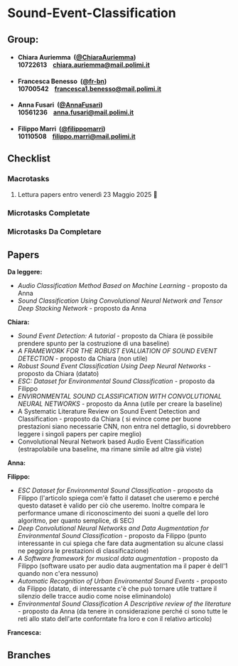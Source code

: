 # Sound-Event-Classification

## Group:

- ####  Chiara Auriemma &nbsp;([@ChiaraAuriemma](https://github.com/ChiaraAuriemma))<br> 10722613 &nbsp;&nbsp; chiara.auriemma@mail.polimi.it

- ####  Francesca Benesso &nbsp;([@fr-bn](https://github.com/fr-bn))<br> 10700542 &nbsp;&nbsp; francesca1.benesso@mail.polimi.it

- ####  Anna Fusari &nbsp;([@AnnaFusari](https://github.com/AnnaFusari))<br> 10561236 &nbsp;&nbsp; anna.fusari@mail.polimi.it

- ####  Filippo Marri &nbsp;([@filippomarri](https://github.com/filippomarri))<br> 10110508 &nbsp;&nbsp; filippo.marri@mail.polimi.it

## Checklist

### Macrotasks
1.  Lettura papers entro venerdì 23 Maggio 2025 🔄

### Microtasks Completate


### Microtasks Da Completare


## Papers

**Da leggere:**
- *Audio Classification Method Based on Machine Learning* - proposto da Anna
- *Sound Classification Using Convolutional Neural Network and Tensor Deep Stacking Network* - proposto da Anna

  
**Chiara:**
- *Sound Event Detection: A tutorial* - proposto da Chiara (è possibile prendere spunto per la costruzione di una baseline)
- *A FRAMEWORK FOR THE ROBUST EVALUATION OF SOUND EVENT DETECTION* - proposto da Chiara (non utile)
- *Robust Sound Event Classification Using Deep Neural Networks* - proposto da Chiara (datato)
- *ESC: Dataset for Environmental Sound Classification* - proposto da Filippo
- *ENVIRONMENTAL SOUND CLASSIFICATION WITH CONVOLUTIONAL NEURAL NETWORKS* - proposto da Anna (utile per creare la baseline)
- A Systematic Literature Review on Sound Event Detection and Classification - proposto da Chiara ( si evince come per buone prestazioni siano necessarie CNN, non entra nel dettaglio, si dovrebbero leggere i singoli papers per capire meglio)
- Convolutional Neural Network based Audio Event Classification (estrapolabile una baseline, ma rimane simile ad altre già viste)

**Anna:**

**Filippo:**
- *ESC Dataset for Environmental Sound Classification* - proposto da Filippo (l'articolo spiega com'è fatto il dataset che useremo e perché questo dataset è valido per ciò che useremo. Inoltre compara le performance umane di riconoscimento dei suoni a quelle del loro algoritmo, per quanto semplice, di SEC)
- *Deep Convolutional Neural Networks and Data Augmentation for Environmental Sound Classification* - proposto da Filippo (punto interessante in cui spiega che fare data augmentation su alcune classi ne peggiora le prestazioni di classificazione)
- *A Software framework for musical data augmentation* - proposto da Filippo (software usato per audio data augmentation ma il paper è dell'1 quando non c'era nessuno)
- *Automatic Recognition of Urban Enviromental Sound Events* - proposto da Filippo (datato, di interessante c'è che può tornare utile trattare il silenzio delle tracce audio come noise eliminandolo)
- *Environmental Sound Classification A Descriptive review of the literature* - proposto da Anna (da tenere in considerazione perché ci sono tutte le reti allo stato dell'arte conforntate fra loro e con il relativo articolo)

**Francesca:**

## Branches





